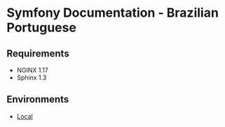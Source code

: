 # Symfony Documentation - Brazilian Portuguese

## Requirements

- NGINX 1.17
- Sphinx 1.3

## Environments

* [Local][doc-local]

[doc-local]: .deploy/local/README.md
